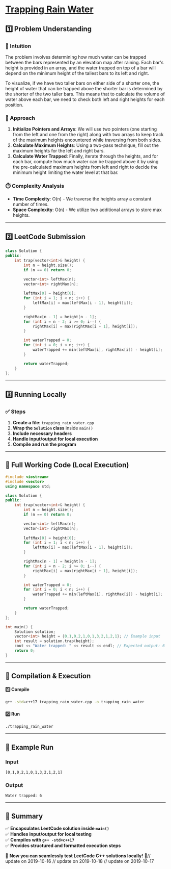 # **[Trapping Rain Water](https://leetcode.com/problems/trapping-rain-water/description/)**  

## **1️⃣ Problem Understanding**  
### **📌 Intuition**  
The problem involves determining how much water can be trapped between the bars represented by an elevation map after raining. Each bar's height is provided in an array, and the water trapped on top of a bar will depend on the minimum height of the tallest bars to its left and right. 

To visualize, if we have two taller bars on either side of a shorter one, the height of water that can be trapped above the shorter bar is determined by the shorter of the two taller bars. This means that to calculate the volume of water above each bar, we need to check both left and right heights for each position.

### **🚀 Approach**  
1. **Initialize Pointers and Arrays**: We will use two pointers (one starting from the left and one from the right) along with two arrays to keep track of the maximum heights encountered while traversing from both sides.
2. **Calculate Maximum Heights**: Using a two-pass technique, fill out the maximum heights for the left and right bars.
3. **Calculate Water Trapped**: Finally, iterate through the heights, and for each bar, compute how much water can be trapped above it by using the pre-calculated maximum heights from left and right to decide the minimum height limiting the water level at that bar.

### **⏱️ Complexity Analysis**  
- **Time Complexity**: O(n) - We traverse the heights array a constant number of times.
- **Space Complexity**: O(n) - We utilize two additional arrays to store max heights.

---  

## **2️⃣ LeetCode Submission**  
```cpp
class Solution {
public:
    int trap(vector<int>& height) {
        int n = height.size();
        if (n == 0) return 0;

        vector<int> leftMax(n);
        vector<int> rightMax(n);
        
        leftMax[0] = height[0];
        for (int i = 1; i < n; i++) {
            leftMax[i] = max(leftMax[i - 1], height[i]);
        }

        rightMax[n - 1] = height[n - 1];
        for (int i = n - 2; i >= 0; i--) {
            rightMax[i] = max(rightMax[i + 1], height[i]);
        }

        int waterTrapped = 0;
        for (int i = 0; i < n; i++) {
            waterTrapped += min(leftMax[i], rightMax[i]) - height[i];
        }

        return waterTrapped;
    }
};  
```  

---  

## **3️⃣ Running Locally**  
### **✅ Steps**  
1. **Create a file**: `trapping_rain_water.cpp`  
2. **Wrap the `Solution` class** inside `main()`  
3. **Include necessary headers**  
4. **Handle input/output for local execution**  
5. **Compile and run the program**  

---  

## **📝 Full Working Code (Local Execution)**  
```cpp
#include <iostream>
#include <vector>
using namespace std;

class Solution {
public:
    int trap(vector<int>& height) {
        int n = height.size();
        if (n == 0) return 0;

        vector<int> leftMax(n);
        vector<int> rightMax(n);
        
        leftMax[0] = height[0];
        for (int i = 1; i < n; i++) {
            leftMax[i] = max(leftMax[i - 1], height[i]);
        }

        rightMax[n - 1] = height[n - 1];
        for (int i = n - 2; i >= 0; i--) {
            rightMax[i] = max(rightMax[i + 1], height[i]);
        }

        int waterTrapped = 0;
        for (int i = 0; i < n; i++) {
            waterTrapped += min(leftMax[i], rightMax[i]) - height[i];
        }

        return waterTrapped;
    }
};

int main() {
    Solution solution;
    vector<int> height = {0,1,0,2,1,0,1,3,2,1,2,1}; // Example input
    int result = solution.trap(height);
    cout << "Water trapped: " << result << endl; // Expected output: 6
    return 0;
}
```  

---  

## **🔧 Compilation & Execution**  
#### **1️⃣ Compile**  
```bash
g++ -std=c++17 trapping_rain_water.cpp -o trapping_rain_water
```  

#### **2️⃣ Run**  
```bash
./trapping_rain_water
```  

---  

## **🎯 Example Run**  
### **Input**  
```
[0,1,0,2,1,0,1,3,2,1,2,1]
```  
### **Output**  
```
Water trapped: 6
```  

---  

## **📌 Summary**  
✅ **Encapsulates LeetCode solution inside `main()`**  
✅ **Handles input/output for local testing**  
✅ **Compiles with `g++ -std=c++17`**  
✅ **Provides structured and formatted execution steps**  

🚀 **Now you can seamlessly test LeetCode C++ solutions locally!** 🚀// update on 2019-10-16
// update on 2019-10-18
// update on 2019-10-17
